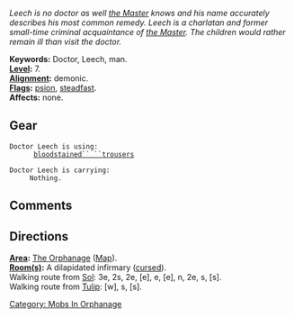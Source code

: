 *Leech is no doctor as well [the
Master](Master_Of_The_Orphanage "wikilink") knows and his name
accurately describes his most common remedy. Leech is a charlatan and
former small-time criminal acquaintance of [the
Master](Master_Of_The_Orphanage "wikilink"). The children would rather
remain ill than visit the doctor.*

**Keywords:** Doctor, Leech, man.  
**[Level](Level "wikilink"):** 7.  
**[Alignment](Alignment "wikilink"):** demonic.  
**[Flags](:Category:_Mob_Types "wikilink"):**
[psion](Spellcasting_Mobs "wikilink"),
[steadfast](Sentinel_Mobs "wikilink").  
**Affects:** none.  

## Gear

`Doctor Leech is using:`  
<worn on legs>`      `[`bloodstained`` ``trousers`](Bloodstained_Trousers "wikilink")

`Doctor Leech is carrying:`  
`     Nothing.`

## Comments

## Directions

**[Area](:Category:_Areas "wikilink"):** [The
Orphanage](:Category:_Orphanage "wikilink")
([Map](Orphanage_Map "wikilink")).  
**[Room(s)](:Category:_Rooms "wikilink"):** A dilapidated infirmary
([cursed](Cursed_Rooms "wikilink")).  
Walking route from [Sol](Sol "wikilink"): 3e, 2s, 2e, \[e\], e, \[e\],
n, 2e, s, \[s\].  
Walking route from [Tulip](Tulip "wikilink"): \[w\], s, \[s\].  

[Category: Mobs In Orphanage](Category:_Mobs_In_Orphanage "wikilink")
